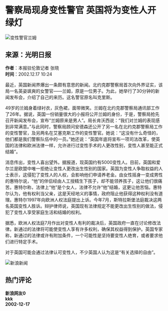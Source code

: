 # 警察局现身变性警官 英国将为变性人开绿灯

![变性警官兰姆](//n.sinaimg.cn/sinakd10200/360/w180h180/20221208/9e3d-a05f6ddd254e5cdd10ca68236965ec4d.jpg)

## 来源：光明日报
**作者**：本报驻伦敦记者 张晓  
**时间**：2002.12.17 10:24  

最近，英国新闻界爆出一条颇有意思的新闻。北约克郡警察局首次向外界证实，该局一名英姿飒爽的女警官——兰姆，原是一位男子。为此，她举行了30分钟的新闻发布会，介绍了自己的来历。这名警官原名叫克里斯。

49岁的兰姆身着绿衬衣，灰色裙，面带微笑。兰姆在北约克郡警察局通讯部工作了26年。据说，英国一份销量很大的小报将公开兰姆的身份，于是，警察局抢先召开新闻发布会，宣布“兰姆原来是男人”。局长肯沃西说：“我们对兰姆的表现感到非常满意。”与此同时，警察局顾问安德森还公开了另一名在北约克郡警察局工作的变性警官，及另两名在艾塞克斯工作的变性警官。她说：“这没有什么奇怪的，他们都是我们警察队伍中的一员。”她还说：“英国年底将宣布一项司法改革，使英国的法律和欧洲法律一样，允许进行过变性手术的人更改性别，变性人甚至能正式结婚”。

消息传出，变性人喜出望外。据报道，现英国约有5000变性人。目前，英国和爱尔兰是欧盟中唯一拒绝让变性人更改出生性别的国家。英国为变性人争取权益的人士表示，这侵犯了变性人的人权，会影响他们申请养老金。由女性摇身一变成男性的惠特尔说，“他”的伴侣经由人工授精生下孩子，却不能领养孩子，这让他们很痛苦。惠特尔称，法律上“他”是个女人，法律不允许“他”结婚，这更让他苦恼。惠特尔认为，他有权利当父亲，这是天经地义的事情，政府阻止他获得这种权利没有道理。惠特尔1997年向欧洲人权法庭提出上诉。今年7月，斯特拉斯堡法庭裁决这两名英国变性人胜诉。辩护律师说，英国现有法律规定不能更改出生性别的做法，侵犯了变性人享受家庭生活和结婚的权利。

据悉，欧洲人权法庭7月作出对变性人有利的裁决后，英国政府一直在讨论修改法律。新通过的法律将可能使变性人享有许多权利，确保其权益得到保护。英国专家称，新通过的法律或许有附加条件，一个可能性是坚持要变性人绝育，或者要求他们进行特定手术。

对于英国可能会通过法律认可变性人，不少英国人认为这是“有关选择的自由”。

![新浪新闻](https://n.sinaimg.cn/default/80905340/20200331/sinalogo.png)

## 热门评论
**新浪网友0**  
**kkk**  
**2002-12-17**